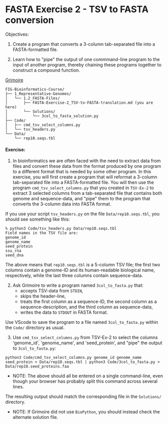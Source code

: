 # FASTA Exercise 2 - TSV to FASTA conversion

Objectives: 
1. Create a program that converts a 3-column tab-separated file into a FASTA-formatted file.

2. Learn how to "pipe" the output of one commmand-line program to the input of another program, thereby chaining these programs together to construct a compound function.

[Grimoire](https://chat.openai.com/g/g-n7Rs0IK86-grimoire)

```
FIG-Bioinformatics-Course/
├── 1_Representative-Genomes/
│   └── 1.2_FASTA-Files/
│       ├── FASTA-Exercise-2_TSV-to-FASTA-translation.md (you are here)
│       └── Solutions/
│           └── 3col_to_fasta_solution.py
├── Code/
│   ├── cmd_tsv_select_columns.py
│   └── tsv_headers.py
└── Data/
    └── rep10.seqs.tbl
```

#### Exercise: 

1. In bioinformatics we are often faced with the need to extract data from files and convert these data from the format produced by one program to a different format that is needed by some other program.
In this exercise, you will first create a program that will reformat a 3-column tab-separated file into a FASTA-formatted file. You will then use the program `cmd_tsv_select_columns.py` that you created in `TSV-Ex-2` to extract 3 selected columns from a tab-separated file that contains both genome and sequence-data, and "pipe" them to the program that converts the 3-column data into FASTA format.

If you use your script `tsv_headers.py` on the file `Data/rep10.seqs.tbl`, you should see something like this:
```
% python3 Code/tsv_headers.py Data/rep10.seqs.tbl 
Field names in the TSV file are:
genome_id
genome_name
seed_protein
ssu_rna
seed_dna
```
The above means that `rep10.seqs.tbl` is a 5-column TSV file; the first two columns contain a genome-ID and its human-readable biological name, respectively, while the last three columns contain sequence-data.

2. Ask Grimoire to write a program named `3col_to_fasta.py` that:
    * accepts TSV-data from `STDIN`,
    * skips the header-line,
    * treats the first column as a sequence-ID, the second column as a sequence-description, and the third column as sequence-data,
    * writes the data to `STDOUT` in FASTA format.

Use VScode to save the program to a file named `3col_to_fasta.py` within the `Code/` directory as usual.

3. Use `cmd_tsv_select_columns.py` from TSV-Ex-2 to select the columns 'genome_id', 'genome_name', and 'seed_protein', and "pipe" the output to `3col_to_fasta.py`:
```
python3 Code/cmd_tsv_select_columns.py genome_id genome_name seed_protein < Data/rep10.seqs.tbl | python3 Code/3col_to_fasta.py > Data/rep10.seed_proteins.faa
```

* NOTE: The above should all be entered on a single command-line, even though your browser has probably split this command across several lines.

The resulting output should match the corresponding file in the `Solutions/` directory.

* NOTE: If Grimoire did not use `BioPython`, you should instead check the alternate solution file.